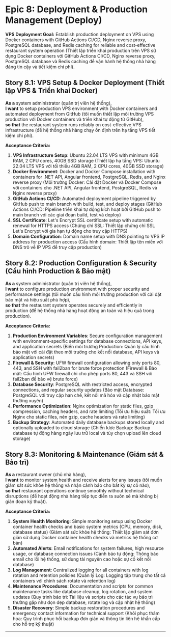 # Epic 8: Deployment & Production Management (Deploy)

**VPS Deployment Goal:** Establish production deployment on VPS using Docker containers with GitHub Actions CI/CD, Nginx reverse proxy, PostgreSQL database, and Redis caching for reliable and cost-effective restaurant system operation (Thiết lập triển khai production trên VPS sử dụng Docker containers với GitHub Actions CI/CD, Nginx reverse proxy, PostgreSQL database và Redis caching để vận hành hệ thống nhà hàng đáng tin cậy và tiết kiệm chi phí).

## Story 8.1: VPS Setup & Docker Deployment (Thiết lập VPS & Triển khai Docker)
**As a** system administrator (quản trị viên hệ thống),  
**I want** to setup production VPS environment with Docker containers and automated deployment from GitHub (tôi muốn thiết lập môi trường VPS production với Docker containers và triển khai tự động từ GitHub),  
**so that** the restaurant system runs reliably on cost-effective VPS infrastructure (để hệ thống nhà hàng chạy ổn định trên hạ tầng VPS tiết kiệm chi phí).

**Acceptance Criteria:**
1. **VPS Infrastructure Setup**: Ubuntu 22.04 LTS VPS with minimum 4GB RAM, 2 CPU cores, 40GB SSD storage (Thiết lập hạ tầng VPS: Ubuntu 22.04 LTS VPS với tối thiểu 4GB RAM, 2 CPU cores, 40GB SSD storage)
2. **Docker Environment**: Docker and Docker Compose installation with containers for .NET API, Angular frontend, PostgreSQL, Redis, and Nginx reverse proxy (Môi trường Docker: Cài đặt Docker và Docker Compose với containers cho .NET API, Angular frontend, PostgreSQL, Redis và Nginx reverse proxy)
3. **GitHub Actions CI/CD**: Automated deployment pipeline triggered by GitHub push to main branch with build, test, and deploy stages (GitHub Actions CI/CD: Pipeline triển khai tự động kích hoạt bởi GitHub push to main branch với các giai đoạn build, test và deploy)
4. **SSL Certificate**: Let's Encrypt SSL certificate setup with automatic renewal for HTTPS access (Chứng chỉ SSL: Thiết lập chứng chỉ SSL Let's Encrypt với gia hạn tự động cho truy cập HTTPS)
5. **Domain Configuration**: Domain name setup with DNS pointing to VPS IP address for production access (Cấu hình domain: Thiết lập tên miền với DNS trỏ về IP VPS để truy cập production)

## Story 8.2: Production Configuration & Security (Cấu hình Production & Bảo mật)
**As a** system administrator (quản trị viên hệ thống),  
**I want** to configure production environment with proper security and performance settings (tôi muốn cấu hình môi trường production với cài đặt bảo mật và hiệu suất phù hợp),  
**so that** the restaurant system operates securely and efficiently in production (để hệ thống nhà hàng hoạt động an toàn và hiệu quả trong production).

**Acceptance Criteria:**
1. **Production Environment Variables**: Secure configuration management with environment-specific settings for database connections, API keys, and application secrets (Biến môi trường Production: Quản lý cấu hình bảo mật với cài đặt theo môi trường cho kết nối database, API keys và application secrets)
2. **Firewall & Security**: UFW firewall configuration allowing only ports 80, 443, and SSH with fail2ban for brute force protection (Firewall & Bảo mật: Cấu hình UFW firewall chỉ cho phép ports 80, 443 và SSH với fail2ban để bảo vệ brute force)
3. **Database Security**: PostgreSQL with restricted access, encrypted connections, and regular security updates (Bảo mật Database: PostgreSQL với truy cập hạn chế, kết nối mã hóa và cập nhật bảo mật thường xuyên)
4. **Performance Optimization**: Nginx optimization for static files, gzip compression, caching headers, and rate limiting (Tối ưu hiệu suất: Tối ưu Nginx cho static files, nén gzip, cache headers và rate limiting)
5. **Backup Strategy**: Automated daily database backups stored locally and optionally uploaded to cloud storage (Chiến lược Backup: Backup database tự động hàng ngày lưu trữ local và tùy chọn upload lên cloud storage)

## Story 8.3: Monitoring & Maintenance (Giám sát & Bảo trì)
**As a** restaurant owner (chủ nhà hàng),  
**I want** to monitor system health and receive alerts for any issues (tôi muốn giám sát sức khỏe hệ thống và nhận cảnh báo cho bất kỳ sự cố nào),  
**so that** restaurant operations continue smoothly without technical disruptions (để hoạt động nhà hàng tiếp tục diễn ra suôn sẻ mà không bị gián đoạn kỹ thuật).

**Acceptance Criteria:**
1. **System Health Monitoring**: Simple monitoring setup using Docker container health checks and basic system metrics (CPU, memory, disk, database status) (Giám sát sức khỏe hệ thống: Thiết lập giám sát đơn giản sử dụng Docker container health checks và metrics hệ thống cơ bản)
2. **Automated Alerts**: Email notifications for system failures, high resource usage, or database connection issues (Cảnh báo tự động: Thông báo email cho lỗi hệ thống, sử dụng tài nguyên cao hoặc sự cố kết nối database)
3. **Log Management**: Centralized logging for all containers with log rotation and retention policies (Quản lý Log: Logging tập trung cho tất cả containers với chính sách rotate và retention log)
4. **Maintenance Procedures**: Documentation and scripts for common maintenance tasks like database cleanup, log rotation, and system updates (Quy trình bảo trì: Tài liệu và scripts cho các tác vụ bảo trì thường gặp như dọn dẹp database, rotate log và cập nhật hệ thống)
5. **Disaster Recovery**: Simple backup restoration procedures and emergency contact information for technical support (Khôi phục thảm họa: Quy trình phục hồi backup đơn giản và thông tin liên hệ khẩn cấp cho hỗ trợ kỹ thuật)

---
